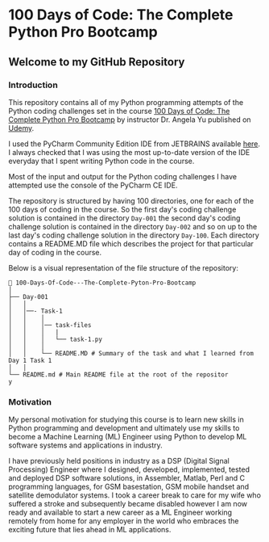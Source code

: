 # 100 Days of Code: The Complete Python Pro Bootcamp

## Welcome to my GitHub Repository

### Introduction

This repository contains all of my Python programming attempts of the Python coding challenges set in the course [100 Days of Code: The Complete Python Pro Bootcamp](https://www.udemy.com/course/100-days-of-code/?couponCode=2021PM20) by instructor Dr. Angela Yu published on [Udemy](https://www.udemy.com).

I used the PyCharm Community Edition IDE from JETBRAINS available [here](https://www.jetbrains.com/pycharm/). I always checked that I was using the most up-to-date version of the IDE everyday that I spent writing Python code in the course.

Most of the input and output for the Python coding challenges I have attempted use the console of the PyCharm CE IDE.

The repository is structured by having 100 directories, one for each of the 100 days of coding in the course. So the first day's coding challenge solution is contained in the directory ```Day-001``` the second day's coding challenge solution is contained in the directory ```Day-002``` and so on up to the last day's coding challenge solution in the directory ```Day-100```. Each directory contains a README.MD file which describes the project for that particular day of coding in the course.

Below is a visual representation of the file structure of the repository:

```plaintext
📂 100-Days-Of-Code---The-Complete-Pyton-Pro-Bootcamp
│
├── Day-001
│   │
│   │──- Task-1
│   │    │
│   │    │── task-files
│   │    │   |
│   │    │   └── task-1.py
│   │    │
│   │    └── README.MD # Summary of the task and what I learned from Day 1 Task 1
│   │ 
└── README.md # Main README file at the root of the repositor
y
```

### Motivation

My personal motivation for studying this course is to learn new skills in Python programming and development and ultimately use my skills to become a Machine Learning (ML) Engineer using Python to develop ML software systems and applications in industry.

I have previously held positions in industry as a DSP (Digital Signal Processing) Engineer where I designed, developed, implemented, tested and deployed DSP software solutions, in Assembler, Matlab, Perl and C programming languages, for GSM basestation, GSM mobile handset and satellite demodulator systems. I took a career break to care for my wife who suffered a stroke and subsequently became disabled however I am now ready and available to start a new career as a ML Engineer working remotely from home for any employer in the world who embraces the exciting future that lies ahead in ML applications.





